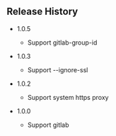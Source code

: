 
## Release History

* 1.0.5
    * Support gitlab-group-id

* 1.0.3
    * Support --ignore-ssl

* 1.0.2
    * Support system https proxy

* 1.0.0
    * Support gitlab